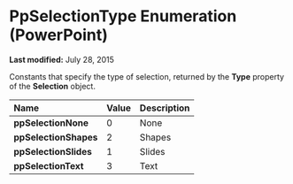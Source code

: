 
# PpSelectionType Enumeration (PowerPoint)

 **Last modified:** July 28, 2015

Constants that specify the type of selection, returned by the  **Type** property of the **Selection** object.


|**Name**|**Value**|**Description**|
|:-----|:-----|:-----|
| **ppSelectionNone**|0|None|
| **ppSelectionShapes**|2|Shapes|
| **ppSelectionSlides**|1|Slides|
| **ppSelectionText**|3|Text|
